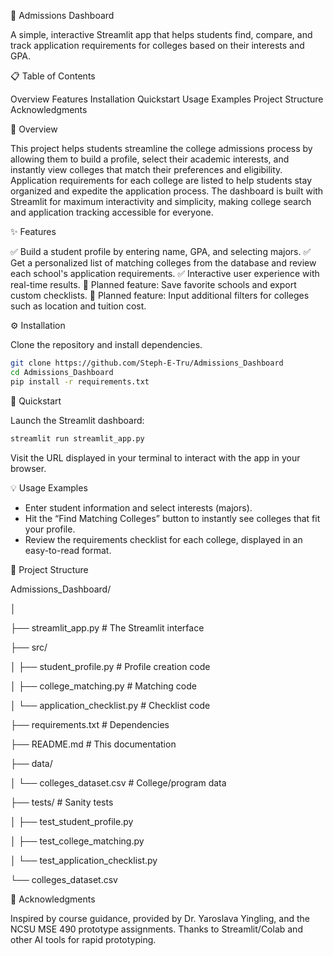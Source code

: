 🚀 Admissions Dashboard

A simple, interactive Streamlit app that helps students find, compare, and track application requirements for colleges based on their interests and GPA.

📋 Table of Contents

Overview
Features
Installation
Quickstart
Usage Examples
Project Structure
Acknowledgments

📖 Overview

This project helps students streamline the college admissions process by allowing them to build a profile, select their academic interests, and instantly view colleges that match their preferences and eligibility. Application requirements for each college are listed to help students stay organized and expedite the application process. The dashboard is built with Streamlit for maximum interactivity and simplicity, making college search and application tracking accessible for everyone.

✨ Features

✅ Build a student profile by entering name, GPA, and selecting majors.
✅ Get a personalized list of matching colleges from the database and review each school's application requirements.
✅ Interactive user experience with real-time results.
🚧 Planned feature: Save favorite schools and export custom checklists.
🚧 Planned feature: Input additional filters for colleges such as location and tuition cost.

⚙️ Installation

Clone the repository and install dependencies.

```bash
git clone https://github.com/Steph-E-Tru/Admissions_Dashboard
cd Admissions_Dashboard
pip install -r requirements.txt
```                    
🚀 Quickstart

Launch the Streamlit dashboard:

```bash
streamlit run streamlit_app.py
```                    
Visit the URL displayed in your terminal to interact with the app in your browser.

💡 Usage Examples

- Enter student information and select interests (majors).
- Hit the “Find Matching Colleges” button to instantly see colleges that fit your profile.
- Review the requirements checklist for each college, displayed in an easy-to-read format.
                    
📁 Project Structure

Admissions_Dashboard/

│

├── streamlit_app.py          # The Streamlit interface

├── src/

│   ├── student_profile.py    # Profile creation code

│   ├── college_matching.py   # Matching code

│   └── application_checklist.py # Checklist code

├── requirements.txt          # Dependencies

├── README.md                 # This documentation

├── data/

│   └── colleges_dataset.csv   # College/program data

├── tests/                    # Sanity tests

│   ├── test_student_profile.py

│   ├── test_college_matching.py

│   └── test_application_checklist.py

└── colleges_dataset.csv

🙏 Acknowledgments

Inspired by course guidance, provided by Dr. Yaroslava Yingling, and the NCSU MSE 490 prototype assignments. Thanks to Streamlit/Colab and other AI tools for rapid prototyping.                    
